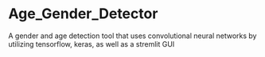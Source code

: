 # Age_Gender_Detector
A gender and age detection tool that uses convolutional neural networks by utilizing tensorflow, keras, as well as a stremlit GUI
